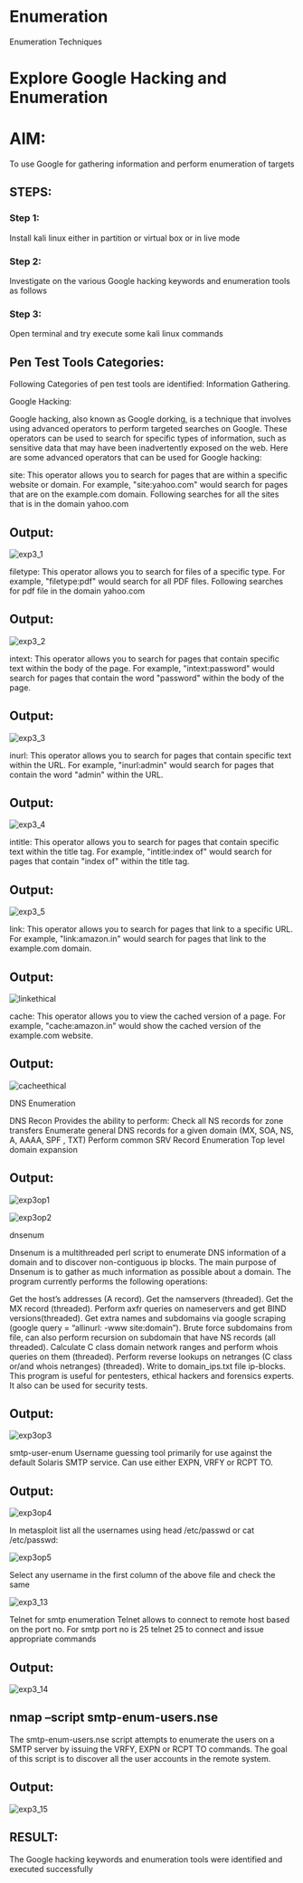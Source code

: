 # Enumeration
Enumeration Techniques

# Explore Google Hacking and Enumeration 

# AIM:

To use Google for gathering information and perform enumeration of targets

## STEPS:

### Step 1:

Install kali linux either in partition or virtual box or in live mode

### Step 2:

Investigate on the various Google hacking keywords and enumeration tools as follows

### Step 3:
Open terminal and try execute some kali linux commands

## Pen Test Tools Categories:  

Following Categories of pen test tools are identified:
Information Gathering.

Google Hacking:

Google hacking, also known as Google dorking, is a technique that involves using advanced operators to perform targeted searches on Google. These operators can be used to search for specific types of information, such as sensitive data that may have been inadvertently exposed on the web. Here are some advanced operators that can be used for Google hacking:

site: This operator allows you to search for pages that are within a specific website or domain. For example, "site:yahoo.com" would search for pages that are on the example.com domain.
Following searches for all the sites that is in the domain yahoo.com
## Output:

![exp3_1](https://github.com/Skanthasishanth/Enumeration/assets/118298456/2d52a20e-eb9b-49d9-813e-a0ce852b9ccb)


filetype: This operator allows you to search for files of a specific type. For example, "filetype:pdf" would search for all PDF files.
Following searches for pdf file in the domain yahoo.com

## Output:

![exp3_2](https://github.com/Skanthasishanth/Enumeration/assets/118298456/85d51c97-0e0a-45f7-9b03-4963bf188149)

intext: This operator allows you to search for pages that contain specific text within the body of the page. For example, "intext:password" would search for pages that contain the word "password" within the body of the page.


## Output:


![exp3_3](https://github.com/Skanthasishanth/Enumeration/assets/118298456/337ca349-ee18-41b3-9168-dfe5a79a70bb)

inurl: This operator allows you to search for pages that contain specific text within the URL. For example, "inurl:admin" would search for pages that contain the word "admin" within the URL.


## Output:

![exp3_4](https://github.com/Skanthasishanth/Enumeration/assets/118298456/91462aa4-19bb-4736-b0df-07563f2c02c7)

intitle: This operator allows you to search for pages that contain specific text within the title tag. For example, "intitle:index of" would search for pages that contain "index of" within the title tag.


## Output:

![exp3_5](https://github.com/Skanthasishanth/Enumeration/assets/118298456/3b1ee44c-8e4e-45c3-ac8b-e4dfba947bf2)

link: This operator allows you to search for pages that link to a specific URL. For example, "link:amazon.in" would search for pages that link to the example.com domain.


## Output:

![linkethical](https://github.com/Skanthasishanth/Enumeration/assets/118298456/beb5dfda-e31b-4e5f-bb0f-d13d6b4201f8)


cache: This operator allows you to view the cached version of a page. For example, "cache:amazon.in" would show the cached version of the example.com website.


## Output:

![cacheethical](https://github.com/Skanthasishanth/Enumeration/assets/118298456/95273661-2996-46b9-8671-c668cbb9e9ed)

 
DNS Enumeration

DNS Recon
Provides the ability to perform:
Check all NS records for zone transfers
Enumerate general DNS records for a given domain (MX, SOA, NS, A, AAAA, SPF , TXT)
Perform common SRV Record Enumeration
Top level domain expansion

## Output:

![exp3op1](https://github.com/Skanthasishanth/Enumeration/assets/118298456/2418849a-fee2-4ac1-968d-9a4d9c913e94)



![exp3op2](https://github.com/Skanthasishanth/Enumeration/assets/118298456/8bf6ef4a-f61e-48cb-bea2-5674d0118597)



dnsenum

Dnsenum is a multithreaded perl script to enumerate DNS information of a domain and to discover non-contiguous ip blocks. The main purpose of Dnsenum is to gather as much information as possible about a domain. The program currently performs the following operations:

Get the host’s addresses (A record).
Get the namservers (threaded).
Get the MX record (threaded).
Perform axfr queries on nameservers and get BIND versions(threaded).
Get extra names and subdomains via google scraping (google query = “allinurl: -www site:domain”).
Brute force subdomains from file, can also perform recursion on subdomain that have NS records (all threaded).
Calculate C class domain network ranges and perform whois queries on them (threaded).
Perform reverse lookups on netranges (C class or/and whois netranges) (threaded).
Write to domain_ips.txt file ip-blocks.
This program is useful for pentesters, ethical hackers and forensics experts. It also can be used for security tests.


## Output:


![exp3op3](https://github.com/Skanthasishanth/Enumeration/assets/118298456/ef0c17ba-d7e8-4292-8c3a-7921771af4be)


smtp-user-enum
Username guessing tool primarily for use against the default Solaris SMTP service. Can use either EXPN, VRFY or RCPT TO.

## Output:

![exp3op4](https://github.com/Skanthasishanth/Enumeration/assets/118298456/2b83fc0f-8200-4928-845c-19a9ec1af43f)


In metasploit list all the usernames using head /etc/passwd or cat /etc/passwd:

![exp3op5](https://github.com/Skanthasishanth/Enumeration/assets/118298456/66329b0e-154a-4920-8075-7db651353606)


Select any username in the first column of the above file and check the same

![exp3_13](https://github.com/Skanthasishanth/Enumeration/assets/118298456/1b10802d-916a-4af2-bd28-772985b268d6)


Telnet for smtp enumeration
Telnet allows to connect to remote host based on the port no. For smtp port no is 25
telnet <host address> 25 to connect
and issue appropriate commands
  
  
## Output:

![exp3_14](https://github.com/Skanthasishanth/Enumeration/assets/118298456/4dd3d0ae-0470-45d4-94c7-e7fe4a8e0621)

  
## nmap –script smtp-enum-users.nse <hostname>

The smtp-enum-users.nse script attempts to enumerate the users on a SMTP server by issuing the VRFY, EXPN or RCPT TO commands. The goal of this script is to discover all the user accounts in the remote system.


## Output:

![exp3_15](https://github.com/Skanthasishanth/Enumeration/assets/118298456/689f3a1f-e64f-4fad-a5af-d47e9e675943)


## RESULT:
The Google hacking keywords and enumeration tools were identified and executed successfully
